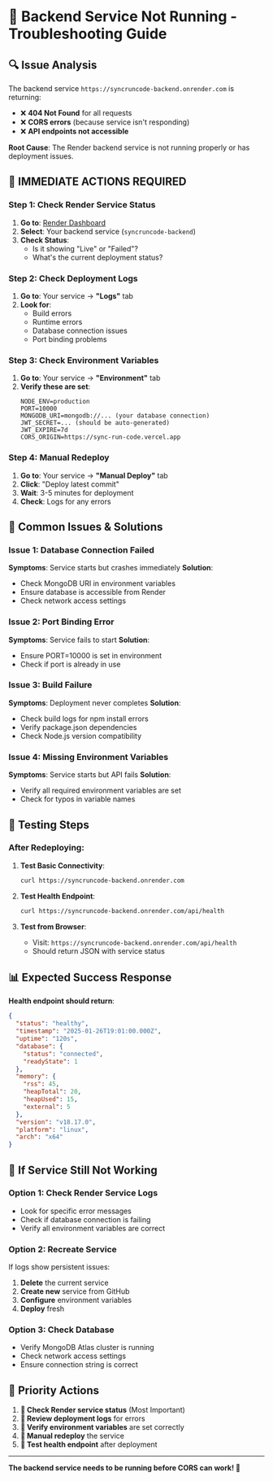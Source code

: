 # 🚨 Backend Service Not Running - Troubleshooting Guide

## 🔍 **Issue Analysis**
The backend service `https://syncruncode-backend.onrender.com` is returning:
- ❌ **404 Not Found** for all requests
- ❌ **CORS errors** (because service isn't responding)
- ❌ **API endpoints not accessible**

**Root Cause**: The Render backend service is not running properly or has deployment issues.

## 🚀 **IMMEDIATE ACTIONS REQUIRED**

### **Step 1: Check Render Service Status**
1. **Go to**: [Render Dashboard](https://dashboard.render.com)
2. **Select**: Your backend service (`syncruncode-backend`)
3. **Check Status**: 
   - Is it showing "Live" or "Failed"?
   - What's the current deployment status?

### **Step 2: Check Deployment Logs**
1. **Go to**: Your service → **"Logs"** tab
2. **Look for**:
   - Build errors
   - Runtime errors
   - Database connection issues
   - Port binding problems

### **Step 3: Check Environment Variables**
1. **Go to**: Your service → **"Environment"** tab
2. **Verify these are set**:
   ```
   NODE_ENV=production
   PORT=10000
   MONGODB_URI=mongodb://... (your database connection)
   JWT_SECRET=... (should be auto-generated)
   JWT_EXPIRE=7d
   CORS_ORIGIN=https://sync-run-code.vercel.app
   ```

### **Step 4: Manual Redeploy**
1. **Go to**: Your service → **"Manual Deploy"** tab
2. **Click**: "Deploy latest commit"
3. **Wait**: 3-5 minutes for deployment
4. **Check**: Logs for any errors

## 🔧 **Common Issues & Solutions**

### **Issue 1: Database Connection Failed**
**Symptoms**: Service starts but crashes immediately
**Solution**: 
- Check MongoDB URI in environment variables
- Ensure database is accessible from Render
- Check network access settings

### **Issue 2: Port Binding Error**
**Symptoms**: Service fails to start
**Solution**:
- Ensure PORT=10000 is set in environment
- Check if port is already in use

### **Issue 3: Build Failure**
**Symptoms**: Deployment never completes
**Solution**:
- Check build logs for npm install errors
- Verify package.json dependencies
- Check Node.js version compatibility

### **Issue 4: Missing Environment Variables**
**Symptoms**: Service starts but API fails
**Solution**:
- Verify all required environment variables are set
- Check for typos in variable names

## 🧪 **Testing Steps**

### **After Redeploying:**

1. **Test Basic Connectivity**:
   ```bash
   curl https://syncruncode-backend.onrender.com
   ```

2. **Test Health Endpoint**:
   ```bash
   curl https://syncruncode-backend.onrender.com/api/health
   ```

3. **Test from Browser**:
   - Visit: `https://syncruncode-backend.onrender.com/api/health`
   - Should return JSON with service status

## 📊 **Expected Success Response**

**Health endpoint should return**:
```json
{
  "status": "healthy",
  "timestamp": "2025-01-26T19:01:00.000Z",
  "uptime": "120s",
  "database": {
    "status": "connected",
    "readyState": 1
  },
  "memory": {
    "rss": 45,
    "heapTotal": 20,
    "heapUsed": 15,
    "external": 5
  },
  "version": "v18.17.0",
  "platform": "linux",
  "arch": "x64"
}
```

## 🚨 **If Service Still Not Working**

### **Option 1: Check Render Service Logs**
- Look for specific error messages
- Check if database connection is failing
- Verify all environment variables are correct

### **Option 2: Recreate Service**
If logs show persistent issues:
1. **Delete** the current service
2. **Create new** service from GitHub
3. **Configure** environment variables
4. **Deploy** fresh

### **Option 3: Check Database**
- Verify MongoDB Atlas cluster is running
- Check network access settings
- Ensure connection string is correct

## 🎯 **Priority Actions**

1. **🔴 Check Render service status** (Most Important)
2. **🔴 Review deployment logs** for errors
3. **🔴 Verify environment variables** are set correctly
4. **🔴 Manual redeploy** the service
5. **🔴 Test health endpoint** after deployment

---

**The backend service needs to be running before CORS can work! 🚀**
